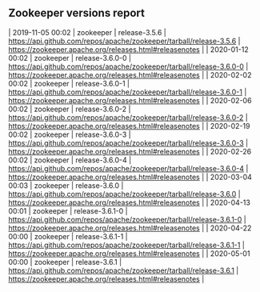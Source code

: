 ## Zookeeper versions report

| 2019-11-05 00:02 | zookeeper | release-3.5.6 | https://api.github.com/repos/apache/zookeeper/tarball/release-3.5.6 | https://zookeeper.apache.org/releases.html#releasenotes |
| 2020-01-12 00:02 | zookeeper | release-3.6.0-0 | https://api.github.com/repos/apache/zookeeper/tarball/release-3.6.0-0 | https://zookeeper.apache.org/releases.html#releasenotes |
| 2020-02-02 00:02 | zookeeper | release-3.6.0-1 | https://api.github.com/repos/apache/zookeeper/tarball/release-3.6.0-1 | https://zookeeper.apache.org/releases.html#releasenotes |
| 2020-02-06 00:02 | zookeeper | release-3.6.0-2 | https://api.github.com/repos/apache/zookeeper/tarball/release-3.6.0-2 | https://zookeeper.apache.org/releases.html#releasenotes |
| 2020-02-19 00:02 | zookeeper | release-3.6.0-3 | https://api.github.com/repos/apache/zookeeper/tarball/release-3.6.0-3 | https://zookeeper.apache.org/releases.html#releasenotes |
| 2020-02-26 00:02 | zookeeper | release-3.6.0-4 | https://api.github.com/repos/apache/zookeeper/tarball/release-3.6.0-4 | https://zookeeper.apache.org/releases.html#releasenotes |
| 2020-03-04 00:03 | zookeeper | release-3.6.0 | https://api.github.com/repos/apache/zookeeper/tarball/release-3.6.0 | https://zookeeper.apache.org/releases.html#releasenotes |
| 2020-04-13 00:01 | zookeeper | release-3.6.1-0 | https://api.github.com/repos/apache/zookeeper/tarball/release-3.6.1-0 | https://zookeeper.apache.org/releases.html#releasenotes |
| 2020-04-22 00:00 | zookeeper | release-3.6.1-1 | https://api.github.com/repos/apache/zookeeper/tarball/release-3.6.1-1 | https://zookeeper.apache.org/releases.html#releasenotes |
| 2020-05-01 00:00 | zookeeper | release-3.6.1 | https://api.github.com/repos/apache/zookeeper/tarball/release-3.6.1 | https://zookeeper.apache.org/releases.html#releasenotes |
